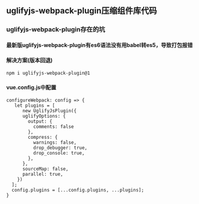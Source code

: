 ## uglifyjs-webpack-plugin压缩组件库代码

### uglifyjs-webpack-plugin存在的坑

#### 最新版uglifyjs-webpack-plugin有es6语法没有用babel转es5，导致打包报错

#### 解决方案(版本回退)
```
npm i uglifyjs-webpack-plugin@1
```

#### vue.config.js中配置
```
configureWebpack: config => {
   let plugins = [
      new UglifyJsPlugin({
      uglifyOptions: {
      	output: {
          comments: false
        },
        compress: {
          warnings: false,
          drop_debugger: true,
          drop_console: true,
        },
      },
      sourceMap: false,
      parallel: true,
    })
  ];
  config.plugins = [...config.plugins, ...plugins];	
}
```
